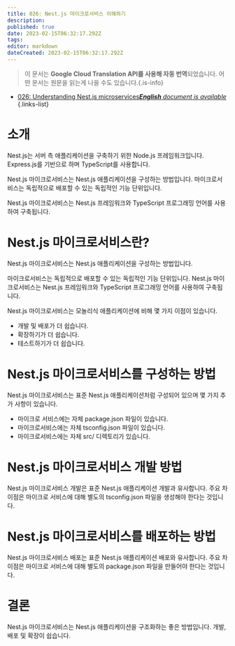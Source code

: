 ```yaml
---
title: 026: Nest.js 마이크로서비스 이해하기
description: 
published: true
date: 2023-02-15T06:32:17.292Z
tags: 
editor: markdown
dateCreated: 2023-02-15T06:32:17.292Z
---
```


> 이 문서는 **Google Cloud Translation API를 사용해 자동 번역**되었습니다.
어떤 문서는 원문을 읽는게 나을 수도 있습니다.{.is-info}



- [026: Understanding Nest.js microservices***English** document is available*](/en/Knowledge-base/Nest-js/Learning/026-understanding-nest-js-microservices)
{.links-list}


# 소개

Nest.js는 서버 측 애플리케이션을 구축하기 위한 Node.js 프레임워크입니다. Express.js를 기반으로 하며 TypeScript를 사용합니다.

Nest.js 마이크로서비스는 Nest.js 애플리케이션을 구성하는 방법입니다. 마이크로서비스는 독립적으로 배포할 수 있는 독립적인 기능 단위입니다.

Nest.js 마이크로서비스는 Nest.js 프레임워크와 TypeScript 프로그래밍 언어를 사용하여 구축됩니다.

# Nest.js 마이크로서비스란?

Nest.js 마이크로서비스는 Nest.js 애플리케이션을 구성하는 방법입니다.

마이크로서비스는 독립적으로 배포할 수 있는 독립적인 기능 단위입니다. Nest.js 마이크로서비스는 Nest.js 프레임워크와 TypeScript 프로그래밍 언어를 사용하여 구축됩니다.

Nest.js 마이크로서비스는 모놀리식 애플리케이션에 비해 몇 가지 이점이 있습니다.

- 개발 및 배포가 더 쉽습니다.
- 확장하기가 더 쉽습니다.
- 테스트하기가 더 쉽습니다.

# Nest.js 마이크로서비스를 구성하는 방법

Nest.js 마이크로서비스는 표준 Nest.js 애플리케이션처럼 구성되어 있으며 몇 가지 추가 사항이 있습니다.

- 마이크로 서비스에는 자체 package.json 파일이 있습니다.
- 마이크로서비스에는 자체 tsconfig.json 파일이 있습니다.
- 마이크로서비스에는 자체 src/ 디렉토리가 있습니다.

# Nest.js 마이크로서비스 개발 방법

Nest.js 마이크로서비스 개발은 표준 Nest.js 애플리케이션 개발과 유사합니다. 주요 차이점은 마이크로 서비스에 대해 별도의 tsconfig.json 파일을 생성해야 한다는 것입니다.

# Nest.js 마이크로서비스를 배포하는 방법

Nest.js 마이크로서비스 배포는 표준 Nest.js 애플리케이션 배포와 유사합니다. 주요 차이점은 마이크로 서비스에 대해 별도의 package.json 파일을 만들어야 한다는 것입니다.

# 결론

Nest.js 마이크로서비스는 Nest.js 애플리케이션을 구조화하는 좋은 방법입니다. 개발, 배포 및 확장이 쉽습니다.